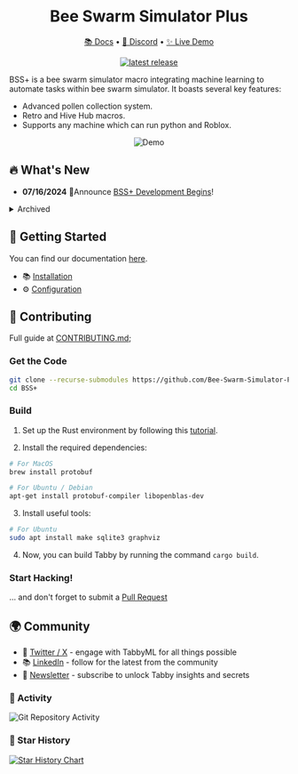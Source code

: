 <div align="center">
  
#  Bee Swarm Simulator Plus

[📚 Docs](https://tabby.tabbyml.com) • [💬 Discord](https://links.tabbyml.com/join-slack) • [✨ Live Demo](https://links.tabbyml.com/live-demo)

[![latest release](https://shields.io/github/v/release/TabbyML/tabby?sort=semver)](https://github.com/TabbyML/tabby/releases/latest)

</div>

BSS+ is a bee swarm simulator macro integrating machine learning to automate tasks within bee swarm simulator. It boasts several key features:
* Advanced pollen collection system.
* Retro and Hive Hub macros.
* Supports any machine which can run python and Roblox.

<p align="center">
  <img alt="Demo" src="https://miro.medium.com/v2/resize:fit:1000/1*NLnnf_M4Nlm4p1GAWrWUCQ.gif">
</p>

## 🔥 What's New

* **07/16/2024** 🎉Announce [BSS+ Development Begins](https://tabby.tabbyml.com/blog/2024/07/09/tabby-codestral/)!




<details>
  <summary>Archived</summary>

* **05/11/2024** [v0.0.0](https://github.com/TabbyML/tabby/releases/tag/v0.11.0) implemented the code to acquire the quest menu regardless of screen size, sometimes inconsistent and needs more tweking of the weight value.


</details>

## 👋 Getting Started

You can find our documentation [here](https://tabby.tabbyml.com/docs/getting-started).
- 📚 [Installation](https://tabby.tabbyml.com/docs/installation/)
- ⚙️ [Configuration](https://tabby.tabbyml.com/docs/configuration)

## 🤝 Contributing

Full guide at [CONTRIBUTING.md](https://github.com/TabbyML/tabby/blob/main/CONTRIBUTING.md);

### Get the Code

```bash
git clone --recurse-submodules https://github.com/Bee-Swarm-Simulator-Plus/BSS+
cd BSS+
```

### Build

1. Set up the Rust environment by following this [tutorial](https://www.rust-lang.org/learn/get-started).

2. Install the required dependencies:
```bash
# For MacOS
brew install protobuf

# For Ubuntu / Debian
apt-get install protobuf-compiler libopenblas-dev
```

3. Install useful tools:
```bash
# For Ubuntu
sudo apt install make sqlite3 graphviz
```

4. Now, you can build Tabby by running the command `cargo build`.

### Start Hacking!
... and don't forget to submit a [Pull Request](https://github.com/TabbyML/tabby/compare)

## 🌍 Community
- 🎤 [Twitter / X](https://twitter.com/Tabby_ML) - engage with TabbyML for all things possible 
- 📚 [LinkedIn](https://www.linkedin.com/company/tabbyml/) - follow for the latest from the community 
- 💌 [Newsletter](https://newsletter.tabbyml.com/archive) - subscribe to unlock Tabby insights and secrets

### 🔆 Activity

![Git Repository Activity](https://repobeats.axiom.co/api/embed/e4ef0fbd12e586ef9ea7d72d1fb4f5c5b88d78d5.svg "Repobeats analytics image")

### 🌟 Star History

[![Star History Chart](https://api.star-history.com/svg?repos=tabbyml/tabby&type=Date)](https://star-history.com/#tabbyml/tabby&Date)
